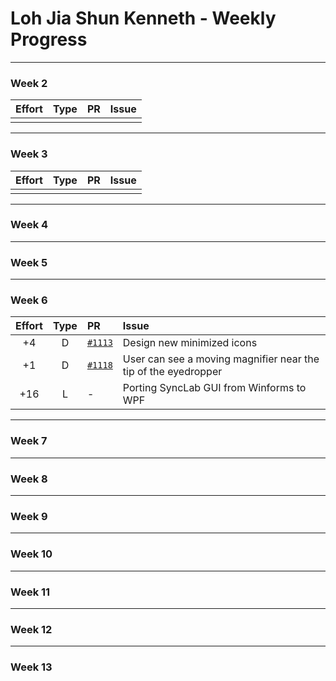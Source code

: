 # Loh Jia Shun Kenneth - Weekly Progress

---

### Week 2

Effort| Type | PR | Issue
:----:|:----:|:-----------|:------
|||

---
### Week 3

Effort| Type | PR | Issue
:----:|:----:|:-----------|:------
||| 

---
### Week 4

---
### Week 5

---
### Week 6

Effort| Type | PR | Issue
:----:|:----:|:-----------|:------
+4 | D | [`#1113`](https://github.com/PowerPointLabs/PowerPointLabs/pull/1113) | Design new minimized icons
+1 | D | [`#1118`](https://github.com/PowerPointLabs/PowerPointLabs/pull/1118) | User can see a moving magnifier near the tip of the eyedropper
+16 | L | - | Porting SyncLab GUI from Winforms to WPF

---
### Week 7

---
### Week 8

---
### Week 9

---
### Week 10

---
### Week 11

---
### Week 12

---
### Week 13

